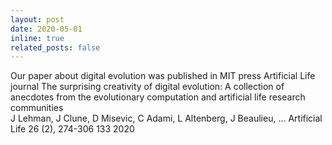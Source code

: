 ```yaml
---
layout: post
date: 2020-05-01
inline: true
related_posts: false
---
```


Our paper about digital evolution was published in MIT press Artificial Life journal The surprising creativity of digital evolution: A collection of anecdotes from the evolutionary computation and artificial life research communities
<br/>
J Lehman, J Clune, D Misevic, C Adami, L Altenberg, J Beaulieu, ...
Artificial Life 26 (2), 274-306     133    2020